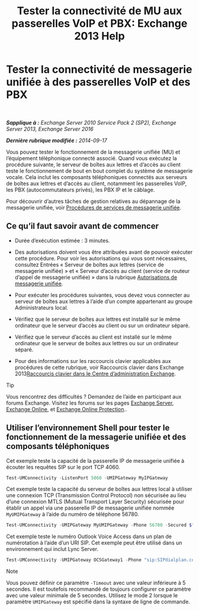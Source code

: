 ﻿---
title: 'Tester la connectivité de MU aux passerelles VoIP et PBX: Exchange 2013 Help'
TOCTitle: Tester la connectivité de messagerie unifiée à des passerelles VoIP et des PBX
ms:assetid: 2aca8631-a99a-4e29-aff0-e462385f03b2
ms:mtpsurl: https://technet.microsoft.com/fr-fr/library/Aa996906(v=EXCHG.150)
ms:contentKeyID: 56269362
ms.date: 05/23/2018
mtps_version: v=EXCHG.150
ms.translationtype: MT
---

# Tester la connectivité de messagerie unifiée à des passerelles VoIP et des PBX

 

_**Sapplique à :** Exchange Server 2010 Service Pack 2 (SP2), Exchange Server 2013, Exchange Server 2016_

_**Dernière rubrique modifiée :** 2014-09-17_

Vous pouvez tester le fonctionnement de la messagerie unifiée (MU) et l’équipement téléphonique connecté associé. Quand vous exécutez la procédure suivante, le serveur de boîtes aux lettres et d’accès au client teste le fonctionnement de bout en bout complet du système de messagerie vocale. Cela inclut les composants téléphoniques connectés aux serveurs de boîtes aux lettres et d’accès au client, notamment les passerelles VoIP, les PBX (autocommutateurs privés), les PBX IP et le câblage.

Pour découvrir d’autres tâches de gestion relatives au dépannage de la messagerie unifiée, voir [Procédures de services de messagerie unifiée](um-services-procedures-exchange-2013-help.md).

## Ce qu’il faut savoir avant de commencer

  - Durée d’exécution estimée : 3 minutes.

  - Des autorisations doivent vous être attribuées avant de pouvoir exécuter cette procédure. Pour voir les autorisations qui vous sont nécessaires, consultez Entrées « Serveur de boîtes aux lettres (service de messagerie unifiée) » et « Serveur d’accès au client (service de routeur d’appel de messagerie unifiée) » dans la rubrique [Autorisations de messagerie unifiée](unified-messaging-permissions-exchange-2013-help.md).

  - Pour exécuter les procédures suivantes, vous devez vous connecter au serveur de boîtes aux lettres à l’aide d’un compte appartenant au groupe Administrateurs local.

  - Vérifiez que le serveur de boîtes aux lettres est installé sur le même ordinateur que le serveur d’accès au client ou sur un ordinateur séparé.

  - Vérifiez que le serveur d’accès au client est installé sur le même ordinateur que le serveur de boîtes aux lettres ou sur un ordinateur séparé.

  - Pour des informations sur les raccourcis clavier applicables aux procédures de cette rubrique, voir Raccourcis clavier dans Exchange 2013[Raccourcis clavier dans le Centre d’administration Exchange](keyboard-shortcuts-in-the-exchange-admin-center-exchange-online-protection-help.md).

> [!TIP]
> Vous rencontrez des difficultés ? Demandez de l’aide en participant aux forums Exchange. Visitez les forums sur les pages <a href="https://go.microsoft.com/fwlink/p/?linkid=60612">Exchange Server</a>, <a href="https://go.microsoft.com/fwlink/p/?linkid=267542">Exchange Online</a>, et <a href="https://go.microsoft.com/fwlink/p/?linkid=285351">Exchange Online Protection</a>..


## Utiliser l’environnement Shell pour tester le fonctionnement de la messagerie unifiée et des composants téléphoniques

Cet exemple teste la capacité de la passerelle IP de messagerie unifiée à écouter les requêtes SIP sur le port TCP 4060.

```powershell
Test-UMConnectivity -ListenPort 5060 -UMIPGateway MyIPGateway
```

Cet exemple teste la capacité du serveur de boîtes aux lettres local à utiliser une connexion TCP (Transmission Control Protocol) non sécurisée au lieu d’une connexion MTLS (Mutual Transport Layer Security) sécurisée pour établir un appel via une passerelle IP de messagerie unifiée nommée `MyUMIPGateway` à l’aide du numéro de téléphone 56780.

```powershell
Test-UMConnectivity -UMIPGateway MyUMIPGateway -Phone 56780 -Secured $false
```

Cet exemple teste le numéro Outlook Voice Access dans un plan de numérotation à l’aide d’un URI SIP. Cet exemple peut être utilisé dans un environnement qui inclut Lync Server.

```powershell
Test-UMConnectivity -UMIPGateway OCSGateway1 -Phone "sip:SIPdialplan.contoso.com@contoso.com"
```

> [!NOTE]
> Vous pouvez définir ce paramètre <code>-Timeout</code> avec une valeur inférieure à 5 secondes. Il est toutefois recommandé de toujours configurer ce paramètre avec une valeur minimale de 5 secondes. Utilisez le mode 2 lorsque le paramètre <code>­UMIPGateway</code> est spécifié dans la syntaxe de ligne de commande.

